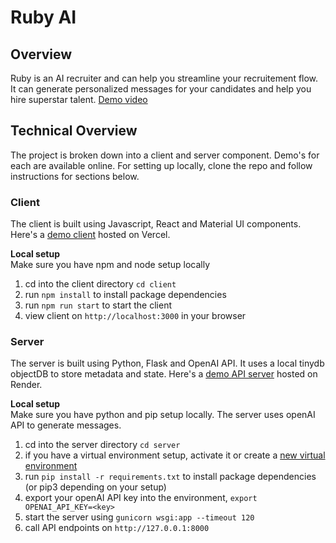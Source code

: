 # Ruby AI

## Overview
Ruby is an AI recruiter and can help you streamline your recruitement flow. It can generate personalized messages for your candidates and help you hire superstar talent.
[Demo video](https://www.loom.com/share/b4015a67b642443cae7d48f8810e9b7d)

## Technical Overview
The project is broken down into a client and server component. Demo's for each are available online.
For setting up locally, clone the repo and follow instructions for sections below.

### Client
The client is built using Javascript, React and Material UI components. Here's a [demo client](https://ruby-ai.vercel.app/) hosted on Vercel.

**Local setup**\
Make sure you have npm and node setup locally

1. cd into the client directory `cd client`
2. run `npm install` to install package dependencies
3. run `npm run start` to start the client
4. view client on `http://localhost:3000` in your browser

### Server
The server is built using Python, Flask and OpenAI API. It uses a local tinydb objectDB to store metadata and state. 
Here's a [demo API server](https://rubyai.onrender.com) hosted on Render.

**Local setup**\
Make sure you have python and pip setup locally. The server uses openAI API to generate messages.

1. cd into the server directory `cd server`
2. if you have a virtual environment setup, activate it or create a [new virtual environment](https://help.dreamhost.com/hc/en-us/articles/115000695551-Installing-and-using-virtualenv-with-Python-3)
3. run `pip install -r requirements.txt` to install package dependencies (or pip3 depending on your setup)
4. export your openAI API key into the environment, `export OPENAI_API_KEY=<key>`
5. start the server using `gunicorn wsgi:app --timeout 120`
6. call API endpoints on `http://127.0.0.1:8000`